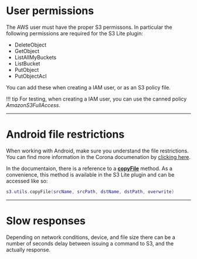 # User permissions

The AWS user must have the proper S3 permissons. In particular the following permissions are required for the S3 Lite plugin:

- DeleteObject
- GetObject
- ListAllMyBuckets
- ListBucket
- PutObject
- PutObjectAcl

You can add these when creating a IAM user, or as an S3 policy file.

!!! tip
    For testing, when creating a IAM user, you can use the canned policy _AmazonS3FullAccess_. 

---

# Android file restrictions

When working with Android, make sure you understand the file restrictions. You can find more information in the Corona documenation by [clicking here](https://docs.coronalabs.com/guide/data/readWriteFiles/index.html#android-file-restrictions).

In the documentaion, there is a reference to a __[copyFile](https://docs.coronalabs.com/guide/data/readWriteFiles/index.html#copying-files-to-subfolders)__ method. As a convenience, this method is available in the S3 Lite plugin and can be accessed like so:

```lua
s3.utils.copyFile(srcName, srcPath, dstName, dstPath, overwrite)
```

---

# Slow responses

Depending on network conditions, device, and file size there can be a number of seconds delay between issuing a command to S3, and the actually response.